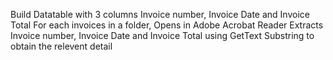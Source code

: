 Build Datatable with 3 columns Invoice number, Invoice Date and Invoice Total
For each invoices in a folder, 
   Opens in Adobe Acrobat Reader
   Extracts Invoice number, Invoice Date and Invoice Total using GetText
   Substring to obtain the relevent detail
